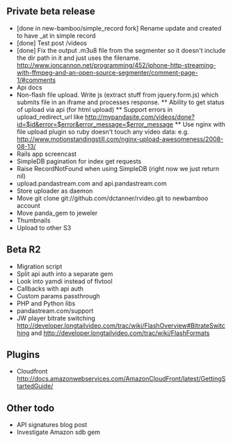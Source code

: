 
Private beta release
--------------------
* [done in new-bamboo/simple_record fork] Rename update and created to have _at in simple record
* [done] Test post /videos
* [done] Fix the output .m3u8 file from the segmenter so it doesn't include the dir path in it and just uses the filename. http://www.ioncannon.net/programming/452/iphone-http-streaming-with-ffmpeg-and-an-open-source-segmenter/comment-page-1/#comments
* Api docs
* Non-flash file upload. Write js (extract stuff from jquery.form.js) which submits file in an iframe and processes response.
** Ability to get status of upload via api (for html upload)
** Support errors in upload_redirect_url like http://mypandasite.com/videos/done?id=$id&error=$error&error_message=$error_message
** Use nginx with file upload plugin so ruby doesn't touch any video data: e.g. http://www.motionstandingstill.com/nginx-upload-awesomeness/2008-08-13/
* Rails app screencast
* SimpleDB pagination for index get requests
* Raise RecordNotFound when using SimpleDB (right now we just return nil)
* upload.pandastream.com and api.pandastream.com
* Store uploader as daemon
* Move git clone git://github.com/dctanner/rvideo.git to newbamboo account
* Move panda_gem to jeweler
* Thumbnails
* Upload to other S3

Beta R2
-------
* Migration script
* Split api auth into a separate gem
* Look into yamdi instead of flvtool
* Callbacks with api auth
* Custom params passthrough
* PHP and Python libs
* pandastream.com/support
* JW player bitrate switching http://developer.longtailvideo.com/trac/wiki/FlashOverview#BitrateSwitching and http://developer.longtailvideo.com/trac/wiki/FlashFormats

Plugins
-------
* Cloudfront http://docs.amazonwebservices.com/AmazonCloudFront/latest/GettingStartedGuide/

Other todo
----------
* API signatures blog post
* Investigate Amazon sdb gem